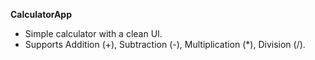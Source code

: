 
**CalculatorApp**  
   - Simple calculator with a clean UI.  
   - Supports Addition (+), Subtraction (-), Multiplication (*), Division (/).  
